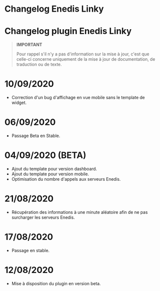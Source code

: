 # Changelog Enedis Linky

# Changelog plugin Enedis Linky

>**IMPORTANT**
>
>Pour rappel s'il n'y a pas d'information sur la mise à jour, c'est que celle-ci concerne uniquement de la mise à jour de documentation, de traduction ou de texte.

# 10/09/2020
- Correction d'un bug d'affichage en vue mobile sans le template de widget.

# 06/09/2020
- Passage Beta en Stable.

# 04/09/2020 (BETA)
- Ajout du template pour version dashboard.
- Ajout du template pour version mobile.
- Optimisation du nombre d'appels aux serveurs Enedis.

# 21/08/2020
- Récupération des informations à une minute aléatoire afin de ne pas surcharger les serveurs Enedis.

# 17/08/2020
- Passage en stable.

# 12/08/2020
- Mise à disposition du plugin en version beta.
